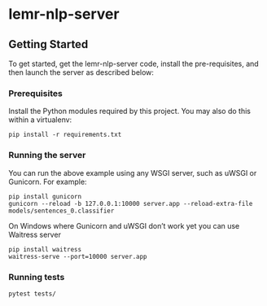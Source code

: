 # lemr-nlp-server

## Getting Started

To get started, get the lemr-nlp-server code, install the pre-requisites, and then launch the server as described below:

### Prerequisites

Install the Python modules required by this project. You may also do this within a virtualenv:

    pip install -r requirements.txt


### Running the server
  
  You can run the above example using any WSGI server, such as uWSGI or Gunicorn. For example:
    
    pip install gunicorn
    gunicorn --reload -b 127.0.0.1:10000 server.app --reload-extra-file models/sentences_0.classifier

On Windows where Gunicorn and uWSGI don’t work yet you can use Waitress server

    pip install waitress
    waitress-serve --port=10000 server.app
    
### Running tests
     
    pytest tests/


